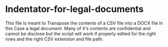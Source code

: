 # Indentator-for-legal-documents
This file is meant to Transpose the contents of a CSV file into a DOCX file in this Case a legal document.
Many of it's contents are confidential and cannot be disclose but the script will work if properly edited for the right rows and the right CSV extension and file path.
